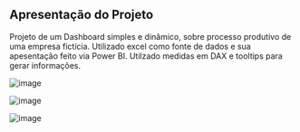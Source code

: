 ## Apresentação do Projeto

Projeto de um Dashboard simples e dinâmico, sobre processo produtivo de uma empresa fictícia.
Utilizado excel como fonte de dados e sua apesentação feito via Power BI.
Utilzado medidas em DAX e tooltips para gerar informações.

![image](https://github.com/user-attachments/assets/72d8aff9-d6dc-468d-a6a5-f1d24430a56b)

![image](https://github.com/user-attachments/assets/47fd982d-5b0c-499e-b95d-153642b20cf8)

![image](https://github.com/user-attachments/assets/5e387063-9864-4a50-abc3-711106922b99)
